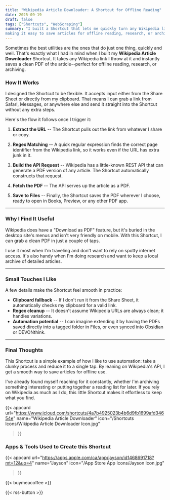 ```yaml
---
title: "Wikipedia Article Downloader: A Shortcut for Offline Reading"
date: 2025-09-19
draft: false
tags: ["Shortcuts", "WebScraping"]
summary: "I built a Shortcut that lets me quickly turn any Wikipedia link into a clean PDF, 
making it easy to save articles for offline reading, research, or archiving."
---
```



Sometimes the best utilities are the ones that do just one thing, quickly and well. That's 
exactly what I had in mind when I built my **Wikipedia Article Downloader** Shortcut. It takes 
any Wikipedia link I throw at it and instantly saves a clean PDF of the article--perfect for 
offline reading, research, or archiving.

### How It Works

I designed the Shortcut to be flexible. It accepts input either from the Share Sheet or 
directly from my clipboard. That means I can grab a link from Safari, Messages, or anywhere 
else and send it straight into the Shortcut without any extra steps.

Here's the flow it follows once I trigger it:

1. **Extract the URL** -- The Shortcut pulls out the link from whatever I share or copy.

2. **Regex Matching** -- A quick regular expression finds the correct page identifier from 
the Wikipedia link, so it works even if the URL has extra junk in it.

3. **Build the API Request** -- Wikipedia has a little-known REST API that can generate a 
PDF version of any article. The Shortcut automatically constructs that request.

4. **Fetch the PDF** -- The API serves up the article as a PDF.

5. **Save to Files** -- Finally, the Shortcut saves the PDF wherever I choose, ready to 
open in Books, Preview, or any other PDF app.

---

### Why I Find It Useful

Wikipedia does have a "Download as PDF" feature, but it's buried in the desktop site's menus 
and isn't very friendly on mobile. With this Shortcut, I can grab a clean PDF in just a couple 
of taps.

I use it most when I'm traveling and don't want to rely on spotty internet access. It's 
also handy when I'm doing research and want to keep a local archive of detailed articles.

---

### Small Touches I Like

A few details make the Shortcut feel smooth in practice:

- **Clipboard fallback** -- If I don't run it from the Share Sheet, it automatically checks 
my clipboard for a valid link.
- **Regex cleanup** -- It doesn't assume Wikipedia URLs are always clean; it handles variations.
- **Automation potential** -- I can imagine extending it by having the PDFs saved directly 
into a tagged folder in Files, or even synced into Obsidian or DEVONthink.
---

### Final Thoughts

This Shortcut is a simple example of how I like to use automation: take a clunky process and 
reduce it to a single tap. By leaning on Wikipedia's API, I get a smooth way to save articles 
for offline use.

I've already found myself reaching for it constantly, whether I'm archiving something 
interesting or putting together a reading list for later. If you rely on Wikipedia as much 
as I do, this little Shortcut makes it effortless to keep what you find.

{{< appcard 
    url="https://www.icloud.com/shortcuts/4a7b4925023b4b6d9fb1699afd34654e" 
    name="Wikipedia Article Downloader" 
    icon="/Shortcuts Icons/Wikipedia Article Downloader Icon.jpg" 
>}}

### Apps & Tools Used to Create this Shortcut

{{< appcard 
    url="https://apps.apple.com/ca/app/jayson/id1468691718?mt=12&uo=4" 
    name="Jayson" 
    icon="/App Store App Icons/Jayson Icon.jpg" 
>}}

{{< buymeacoffee >}}

{{< rss-button >}}